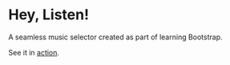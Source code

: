 # Hey, Listen!
A seamless music selector created as part of learning Bootstrap.

See it in [action](https://ceva24.github.io/hey-listen/).
